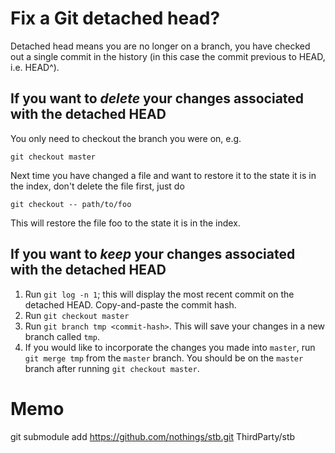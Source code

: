 Fix a Git detached head?
=====================

Detached head means you are no longer on a branch, you have checked out a single commit in the history (in this case the commit previous to HEAD, i.e. HEAD^).

If you want to *delete* your changes associated with the detached HEAD
-------------------

You only need to checkout the branch you were on, e.g.

`git checkout master`

Next time you have changed a file and want to restore it to the state it is in the index, don't delete the file first, just do

`git checkout -- path/to/foo`

This will restore the file foo to the state it is in the index. 

If you want to *keep* your changes associated with the detached HEAD
-------------------

1. Run `git log -n 1`; this will display the most recent commit on the detached HEAD. Copy-and-paste the commit hash.
2. Run `git checkout master`
3. Run `git branch tmp <commit-hash>`. This will save your changes in a new branch called `tmp`.
4. If you would like to incorporate the changes you made into `master`, run `git merge tmp` from the `master` branch. You should be on the `master` branch after running `git checkout master`.

Memo
=====================
git submodule add https://github.com/nothings/stb.git ThirdParty/stb

